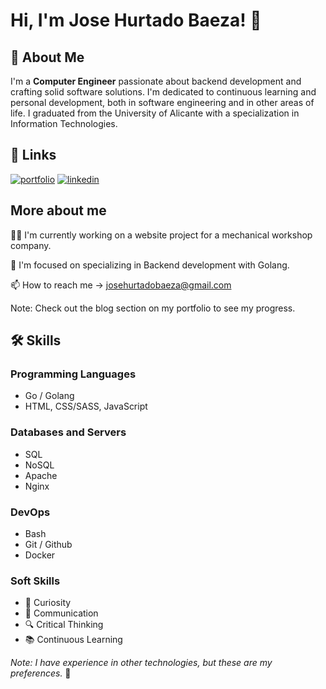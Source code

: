 # Hi, I'm Jose Hurtado Baeza! 👋

## 🚀 About Me
I'm a **Computer Engineer** passionate about backend development and crafting solid software solutions. I'm dedicated to continuous learning and personal development, both in software engineering and in other areas of life. I graduated from the University of Alicante with a specialization in Information Technologies.


## 🔗 Links
[![portfolio](https://img.shields.io/badge/my_portfolio-000?style=for-the-badge&logo=ko-fi&logoColor=white)](https://josehurtadobaeza.super.site/)
[![linkedin](https://img.shields.io/badge/linkedin-0A66C2?style=for-the-badge&logo=linkedin&logoColor=white)](https://www.linkedin.com/in/jose-hurtado-baeza-5406b4223/)


## More about me
👩‍💻 I'm currently working on a website project for a mechanical workshop company.

🧠 I'm focused on specializing in Backend development with Golang.

📫 How to reach me -> josehurtadobaeza@gmail.com

Note: Check out the blog section on my portfolio to see my progress.

## 🛠 Skills
### Programming Languages
- Go / Golang
- HTML, CSS/SASS, JavaScript
### Databases and Servers
- SQL
- NoSQL
- Apache
- Nginx
### DevOps
- Bash
- Git / Github
- Docker
### Soft Skills
- 🧐 Curiosity
- 💬 Communication
- 🔍 Critical Thinking
- 📚 Continuous Learning

*Note: I have experience in other technologies, but these are my preferences.* 🚀
